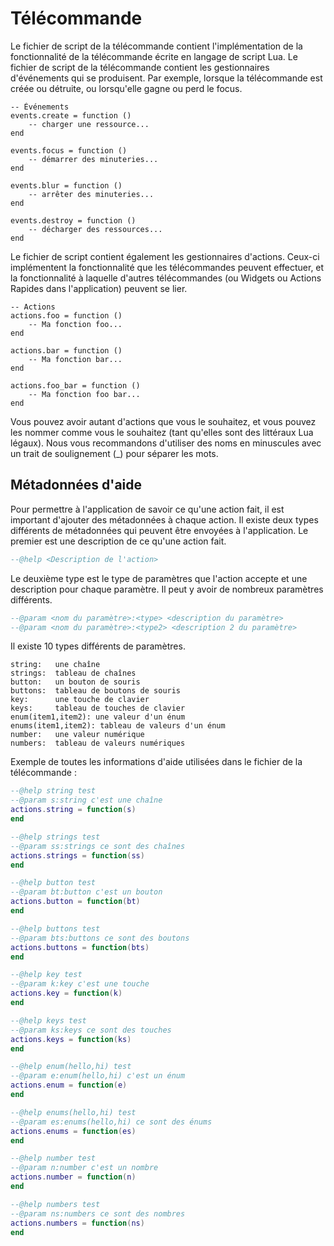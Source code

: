 # Télécommande

Le fichier de script de la télécommande contient l'implémentation de la fonctionnalité de la télécommande écrite en langage de script Lua.
Le fichier de script de la télécommande contient les gestionnaires d'événements qui se produisent.
Par exemple, lorsque la télécommande est créée ou détruite, ou lorsqu'elle gagne ou perd le focus.

	-- Événements
	events.create = function ()
		-- charger une ressource...
	end

	events.focus = function ()
		-- démarrer des minuteries...
	end

	events.blur = function ()
		-- arrêter des minuteries...
	end

	events.destroy = function ()
		-- décharger des ressources...
	end

Le fichier de script contient également les gestionnaires d'actions. Ceux-ci implémentent la fonctionnalité que les télécommandes peuvent effectuer,
et la fonctionnalité à laquelle d'autres télécommandes (ou Widgets ou Actions Rapides dans l'application) peuvent se lier.

	-- Actions
	actions.foo = function ()
		-- Ma fonction foo...
	end

	actions.bar = function ()
		-- Ma fonction bar...
	end

	actions.foo_bar = function ()
		-- Ma fonction foo bar...
	end

Vous pouvez avoir autant d'actions que vous le souhaitez, et vous pouvez les nommer comme vous le souhaitez (tant qu'elles sont des littéraux Lua légaux).
Nous vous recommandons d'utiliser des noms en minuscules avec un trait de soulignement (_) pour séparer les mots.

## Métadonnées d'aide
Pour permettre à l'application de savoir ce qu'une action fait, il est important d'ajouter des métadonnées à chaque action. Il existe deux types différents de métadonnées qui peuvent être envoyées à l'application. Le premier est une description de ce qu'une action fait.
```lua
--@help <Description de l'action>
```
Le deuxième type est le type de paramètres que l'action accepte et une description pour chaque paramètre. Il peut y avoir de nombreux paramètres différents.
```lua
--@param <nom du paramètre>:<type> <description du paramètre>
--@param <nom du paramètre>:<type2> <description 2 du paramètre>
```
Il existe 10 types différents de paramètres.
```
string:   une chaîne
strings:  tableau de chaînes
button:   un bouton de souris
buttons:  tableau de boutons de souris
key:	  une touche de clavier
keys: 	  tableau de touches de clavier
enum(item1,item2): une valeur d'un énum
enums(item1,item2): tableau de valeurs d'un énum
number:   une valeur numérique
numbers:  tableau de valeurs numériques
```

Exemple de toutes les informations d'aide utilisées dans le fichier de la télécommande :
```lua
--@help string test
--@param s:string c'est une chaîne
actions.string = function(s)
end

--@help strings test
--@param ss:strings ce sont des chaînes
actions.strings = function(ss)
end

--@help button test
--@param bt:button c'est un bouton
actions.button = function(bt)
end

--@help buttons test
--@param bts:buttons ce sont des boutons
actions.buttons = function(bts)
end

--@help key test
--@param k:key c'est une touche
actions.key = function(k)
end

--@help keys test
--@param ks:keys ce sont des touches
actions.keys = function(ks)
end

--@help enum(hello,hi) test
--@param e:enum(hello,hi) c'est un énum
actions.enum = function(e)
end

--@help enums(hello,hi) test
--@param es:enums(hello,hi) ce sont des énums
actions.enums = function(es)
end

--@help number test
--@param n:number c'est un nombre
actions.number = function(n)
end

--@help numbers test
--@param ns:numbers ce sont des nombres
actions.numbers = function(ns)
end
```
